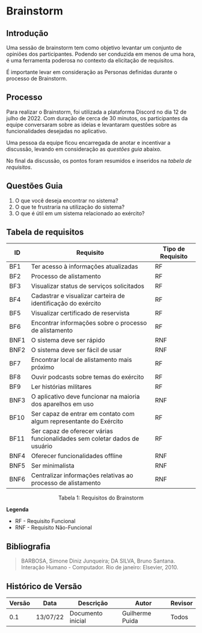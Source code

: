 # Brainstorm

## Introdução

Uma sessão de brainstorm tem como objetivo levantar um conjunto de opiniões dos participantes.
Podendo ser conduzida em menos de uma hora, é uma ferramenta poderosa no contexto da elicitação de requisitos.

É importante levar em consideração as Personas definidas durante o processo de Brainstorm.

## Processo

Para realizar o Brainstorm, foi utilizada a plataforma Discord no dia 12 de julho de 2022.
Com duração de cerca de 30 minutos, os participantes da equipe conversaram sobre as ideias e levantaram questões sobre as funcionalidades desejadas no aplicativo.

Uma pessoa da equipe ficou encarregada de anotar e incentivar a discussão, levando em consideração as _questões guia_ abaixo.

No final da discussão, os pontos foram resumidos e inseridos na _tabela de requisitos_.

## Questões Guia

1. O que você deseja encontrar no sistema?
2. O que te frustraria na utilização do sistema?
3. O que é útil em um sistema relacionado ao exército?

## Tabela de requisitos

| ID | Requisito                                                                    | Tipo de Requisito |
|----|------------------------------------------------------------------------------|-------------------|
| BF1 | Ter acesso à informações atualizadas                                        | RF |
| BF2 | Processo de alistamento                                                     | RF |
| BF3 | Visualizar status de serviços solicitados                                   | RF |
| BF4 | Cadastrar e visualizar carteira de identificação do exército                | RF |
| BF5 | Visualizar certificado de reservista                                        | RF |
| BF6 | Encontrar informações sobre o processo de alistamento                       | RF |
| BNF1 | O sistema deve ser rápido                                                  | RNF |
| BNF2 | O sistema deve ser fácil de usar                                           | RNF |
| BF7 | Encontrar local de alistamento mais próximo                                 | RF |
| BF8 | Ouvir podcasts sobre temas do exército                                      | RF |
| BF9 | Ler histórias militares                                                     | RF |
| BNF3 | O aplicativo deve funcionar na maioria dos aparelhos em uso                | RNF |
| BF10 | Ser capaz de entrar em contato com algum representante do Exército         | RF |
| BF11 | Ser capaz de oferecer várias funcionalidades sem coletar dados de usuário  | RF |
| BNF4 | Oferecer funcionalidades offline                                           | RNF |
| BNF5 | Ser minimalista                                                            | RNF |
| BNF6 | Centralizar informações relativas ao processo de alistamento               | RNF |

<center><figcaption>Tabela 1: Requisitos do Brainstorm</figcaption></center>

**Legenda**

* RF - Requisito Funcional
* RNF - Requisito Não-Funcional

## Bibliografia

> BARBOSA, Simone Diniz Junqueira; DA SILVA, Bruno Santana. Interação Humano - Computador. Rio de janeiro: Elsevier, 2010.

## Histórico de Versão

| Versão | Data | Descrição | Autor | Revisor |
|--------|------|-----------|-------|---------|
| 0.1 | 13/07/22 | Documento inicial | Guilherme Puida | Todos |
